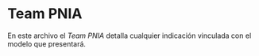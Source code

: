 # Team PNIA
En este archivo el *Team PNIA* detalla cualquier indicación vinculada con el modelo que presentará.

